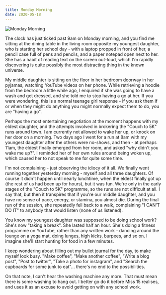 ```yaml
---
title: Monday Morning
date: 2020-05-18
---
```


![Monday Morning](https://source.unsplash.com/Pll7AP6NFpY/1600x900)

The clock has just ticked past 9am on Monday morning, and you find me sitting at the dining table in the living room opposite my youngest daughter, who is starting her school day - with a laptop propped in front of her, a pencil case full of pens and pencils, and a paper notepad open next to her. She has a habit of reading text on the screen out-loud, which I'm rapidly discovering is quite possibly the most distracting thing in the known universe.

My middle daughter is sitting on the floor in her bedroom doorway in her pyjamas, watching YouTube videos on her phone. While retrieving a hoodie from the bedroom a little while ago, I enquired if she was going to have a wash and get dressed, and she told me to stop having a go at her. If you were wondering, this is a normal teenage girl response - if you ask them if or when they might do anything you might normally expect them to do, you are "having a go".

Perhaps the most entertaining negotiation at the moment happens with my eldest daughter, and the attempts involved in brokering the "Couch to 5K" runs around town. I am currently not allowed to wake her up, or knock on her door on a morning. Two days ago I went for a run at 8am with my youngest daughter after the others were no-shows, and then - at perhaps 11am, the eldest finally emerged from her room, and asked "why didn't you wake me up?". I reminded her of her own rules around being woken up, which caused her to not speak to me for quite some time.

I'm not complaining - just observing the idiocy of it all. We finally went running together yesterday morning - myself and all three daughters. Of course it didn't happen until nearly lunchtime, when the eldest finally got up (the rest of us had been up for hours), but it was fun. We're only in the early stages of the "Couch to 5K" programme, so the runs are not difficult at all. I say that, but then it transpires that if you're our middle daughter, and you have no sense of pace, energy, or stamina, you almost die. During the final run of the session, she repeatedly fell back to a walk, complaining "I CAN'T DO IT" to anybody that would listen (none of us listened).

You know my youngest daughter was supposed to be doing school work? She's now "taking a break". She lasted half an hour. She's doing a fitness programme on YouTube, rather than any written work - dancing around the lounge on a yoga mat, doing lunges, high kicks, burpees, and so on. I imagine she'll start hunting for food in a few minutes.

I keep wondering about filling out my bullet journal for the day, to make myself look busy. "Make coffee", "Make another coffee", "Write a blog post", "Post to twitter", "Take a photo for instagram", and "Search the cupboards for some junk to eat"... there's no end to the possibilities.

On that note, I can't hear the washing machine any more. That must mean there is some washing to hang out. I better go do it before Miss 15 realises, and uses it as an excuse to avoid getting on with any school work.